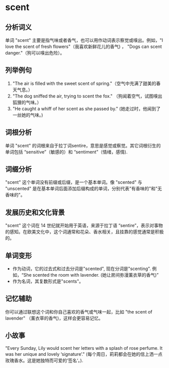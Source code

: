 # scent

## 分析词义

  

单词 "scent" 主要是指气味或者香气，也可以用作动词表示察觉或嗅出。例如，"I love the scent of fresh flowers"（我喜欢新鲜花儿的香气) ， "Dogs can scent danger."（狗可以嗅出危险）。

  

## 列举例句

  

1.  "The air is filled with the sweet scent of spring."（空气中充满了甜美的春天气息。）
2.  "The dog sniffed the air, trying to scent the fox." （狗闻着空气，试图嗅出狐狸的气味。）
3.  "He caught a whiff of her scent as she passed by." (她走过时，他闻到了一丝她的气味。)

  

## 词根分析

  

单词 "scent" 的词根来自于拉丁词sentire，意思是感觉或察觉。其它词根衍生的单词包括 “sensitive”（敏感的）和 “sentiment”（情绪，感情).

  

## 词缀分析

  

"scent" 这个单词没有前缀或后缀，是一个基本单词。像 "scented" 与 "unscented" 是在基本单词后面添加后缀构成的单词，分别代表"有香味的"和"无香味的"。

  

## 发展历史和文化背景

  

"scent" 这个词在 14 世纪就开始用于英语，来源于拉丁语 “sentire”，表示对事物的感知。在欧美文化中，这个词通常和花朵、香水相关，且挂靠的感觉通常是积极的。

  

## 单词变形

  

*   作为动词，它的过去式和过去分词是"scented", 现在分词是"scenting". 例如，“She scented the room with lavender. (她让房间弥漫薰衣草的香气)”
*   作为名词，其复数形式是"scents"。

  

## 记忆辅助

  

你可以通过联想这个词和你自己喜欢的香气或气味一起，比如 "the scent of lavender" （薰衣草的香气)，这样会更容易记忆。

  

## 小故事

  

"Every Sunday, Lily would scent her letters with a splash of rose perfume. It was her unique and lovely ‘signature’." (每个周日，莉莉都会在她的信上洒一点玫瑰香水。这是她独特而可爱的‘签名‘。).
